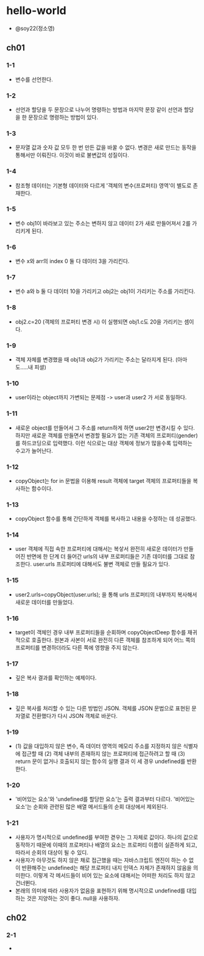 # hello-world
- @soy22(정소영)

## ch01
### 1-1
- 변수를 선언한다.
### 1-2
- 선언과 할당을 두 문장으로 나누어 명령하는 방법과 마지막 문장 같이 선언과 할당을 한 문장으로 명령하는 방법이 있다.
### 1-3
- 문자열 값과 숫자 값 모두 한 번 만든 값을 바꿀 수 없다. 변경은 새로 만드는 동작을 통해서만 이뤄진다. 이것이 바로 불변값의 성질이다.
### 1-4
- 참조형 데이터는 기본형 데이터와 다르게 '객체의 변수(프로퍼티) 영역'이 별도로 존재한다.
### 1-5
- 변수 obj1이 바라보고 있는 주소는 변하지 않고 데이터 2가 새로 만들어져서 2를 가리키게 된다.
### 1-6
- 변수 x와 arr의 index 0 둘 다 데이터 3을 가리킨다.
### 1-7
- 변수 a와 b 둘 다 데이터 10을 가리키고 obj2는 obj1이 가리키는 주소를 가리킨다.
### 1-8
- obj2.c=20 (객체의 프로퍼티 변경 시) 이 실행되면 obj1.c도 20을 가리키는 셈이다.
### 1-9
- 객체 자체를 변경했을 때 obj1과 obj2가 가리키는 주소는 달라지게 된다. (아마도.....내 피셜)
### 1-10
- user이라는 object까지 가변되는 문제점 -> user과 user2 가 서로 동일하다.
### 1-11
- 새로운 object를 만들어서 그 주소를 return하게 하면 user2만 변경시킬 수 있다. 
  하지만 새로운 객체를 만들면서 변경할 필요가 없는 기존 객체의 프로퍼티(gender)를 하드코딩으로 입력했다. 이런 식으로는 대상 객체에 정보가 많을수록 입력하는 수고가 늘어난다.
### 1-12
- copyObject는 for in 문법을 이용해 result 객체에 target 객체의 프로퍼티들을 복사하는 함수이다. 
### 1-13
- copyObject 함수를 통해 간단하게 객체를 복사하고 내용을 수정하는 데 성공했다.
### 1-14
- user 객체에 직접 속한 프로퍼티에 대해서는 복샇서 완전히 새로운 데이터가 만들어진 반면에 한 단계 더 들어간 urls의 내부 프로퍼티들은 기존 데이터를 그대로 참조한다. user.urls 프로퍼티에 대해서도 불변 객체로 만들 필요가 있다.
### 1-15
- user2.urls=copyObject(user.urls); 을 통해 urls 프로퍼티의 내부까지 복사해서 새로운 데이터를 만들었다.
### 1-16
- target이 객체인 경우 내부 프로퍼티들을 순회하며 copyObjectDeep 함수를 재귀적으로 호출한다. 원본과 사본이 서로 완전히 다른 객체를 참조하게 되어 어느 쪽의 프로퍼티를 변경하더라도 다른 쪽에 영향을 주지 않는다.
### 1-17
- 깊은 복사 결과를 확인하는 예제이다.
### 1-18
- 깊은 복사를 처리할 수 있는 다른 방법인 JSON. 객체를 JSON 문법으로 표현된 문자열로 전환했다가 다시 JSON 객체로 바꾼다.
### 1-19
- (1) 값을 대입하지 않은 변수, 즉 데이터 영역의 메모리 주소를 지정하지 않은 식별자에 접근할 때
  (2) 객체 내부의 존재하지 않는 프로퍼티에 접근하려고 할 때
  (3) return 문이 없거나 호출되지 않는 함수의 실행 결과
  이 세 경우 undefined를 반환한다.
### 1-20
- '비어있는 요소'와 'undefined를 할당한 요소'는 출력 결과부터 다르다. '비어있는 요소'는 순회와 관련된 많은 배열 메서드들의 순회 대상에서 제외된다.
### 1-21
- 사용자가 명시적으로 undefined를 부여한 겯우는 그 자체로 값이다. 하나의 값으로 동작하기 때문에 이때의 프로퍼티나 배열의 요소는 프로퍼티 이름이 실존하게 되고, 따라서 순회의 대상이 될 수 있디.
- 사용자가 아무것도 하지 않은 채로 접근했을 때는 자바스크립트 엔진이 하는 수 없이 반환해주는 undefined는 해당 프로퍼티 내지 인덱스 자체가 존재하지 않음을 의미한다. 이렇게 각 메서드들이 비어 있는 요소에 대해서는 어떠한 처리도 하지 않고 건너뛴다.
- 본래의 의미에 따라 사용자가 없음을 표현하기 위해 명시적으로 undefined를 대입하는 것은 지양하는 것이 좋다. null을 사용하자.

## ch02
### 2-1
- 
